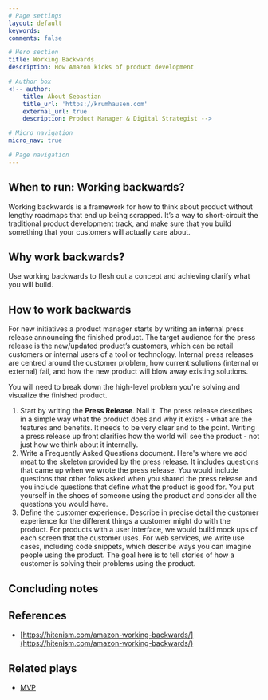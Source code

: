 ```yaml
---
# Page settings
layout: default
keywords:
comments: false

# Hero section
title: Working Backwards
description: How Amazon kicks of product development

# Author box
<!-- author:
    title: About Sebastian
    title_url: 'https://krumhausen.com'
    external_url: true
    description: Product Manager & Digital Strategist -->

# Micro navigation
micro_nav: true

# Page navigation
---
```



## When to run: Working backwards?
Working backwards is a framework for how to think about product without lengthy roadmaps that end up being scrapped. It’s a way to short-circuit the traditional product development track, and make sure that you build something that your customers will actually care about.



## Why work backwards?
Use working backwards to flesh out a concept and achieving clarify what you will build.



## How to work backwards

For new initiatives a product manager starts by writing an internal press release announcing the finished product. The target audience for the press release is the new/updated product’s customers, which can be retail customers or internal users of a tool or technology. Internal press releases are centred around the customer problem, how current solutions (internal or external) fail, and how the new product will blow away existing solutions.



You will need to break down the high-level problem you're solving and visualize the finished product. 

1. Start by writing the **Press Release**. Nail it. The press release describes in a simple way what the product does and why it exists - what are the features and benefits. It needs to be very clear and to the point. Writing a press release up front clarifies how the world will see the product - not just how we think about it internally.
2. Write a Frequently Asked Questions document. Here's where we add meat to the skeleton provided by the press release. It includes questions that came up when we wrote the press release. You would include questions that other folks asked when you shared the press release and you include questions that define what the product is good for. You put yourself in the shoes of someone using the product and consider all the questions you would have.
3. Define the customer experience. Describe in precise detail the customer experience for the different things a customer might do with the product. For products with a user interface, we would build mock ups of each screen that the customer uses. For web services, we write use cases, including code snippets, which describe ways you can imagine people using the product. The goal here is to tell stories of how a customer is solving their problems using the product.
   


## Concluding notes

## References
- [https://hitenism.com/amazon-working-backwards/](https://hitenism.com/amazon-working-backwards/)

## Related plays

- [MVP](/plays/mvp)